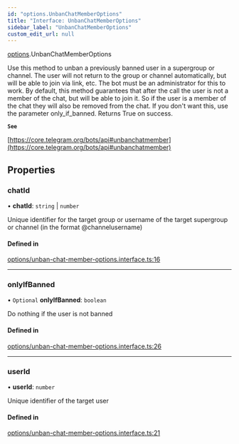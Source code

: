 ```yaml
---
id: "options.UnbanChatMemberOptions"
title: "Interface: UnbanChatMemberOptions"
sidebar_label: "UnbanChatMemberOptions"
custom_edit_url: null
---
```


[options](../modules/options.md).UnbanChatMemberOptions

Use this method to unban a previously banned user in a supergroup or channel.
The user will not return to the group or channel automatically, but will be able
to join via link, etc. The bot must be an administrator for this to work. By
default, this method guarantees that after the call the user is not a member of
the chat, but will be able to join it. So if the user is a member of the chat
they will also be removed from the chat. If you don't want this, use the
parameter only_if_banned. Returns True on success.

**`See`**

[https://core.telegram.org/bots/api#unbanchatmember](https://core.telegram.org/bots/api#unbanchatmember)

## Properties

### chatId

• **chatId**: `string` \| `number`

Unique identifier for the target group or username of the target supergroup or
channel (in the format @channelusername)

#### Defined in

[options/unban-chat-member-options.interface.ts:16](https://github.com/DeityLamb/telegramjs/blob/32b4cca/packages/common/lib/interfaces/options/unban-chat-member-options.interface.ts#L16)

___

### onlyIfBanned

• `Optional` **onlyIfBanned**: `boolean`

Do nothing if the user is not banned

#### Defined in

[options/unban-chat-member-options.interface.ts:26](https://github.com/DeityLamb/telegramjs/blob/32b4cca/packages/common/lib/interfaces/options/unban-chat-member-options.interface.ts#L26)

___

### userId

• **userId**: `number`

Unique identifier of the target user

#### Defined in

[options/unban-chat-member-options.interface.ts:21](https://github.com/DeityLamb/telegramjs/blob/32b4cca/packages/common/lib/interfaces/options/unban-chat-member-options.interface.ts#L21)
